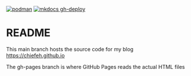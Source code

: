 [![podman](https://github.com/chiefeh/chiefeh.github.io/actions/workflows/podman-quay.yml/badge.svg)](https://github.com/chiefeh/chiefeh.github.io/actions/workflows/podman-quay.yml) [![mkdocs gh-deploy](https://github.com/chiefeh/chiefeh.github.io/actions/workflows/gh-build.yml/badge.svg)](https://github.com/chiefeh/chiefeh.github.io/actions/workflows/gh-build.yml)

# README

This main branch hosts the source code for my blog https://chiefeh.github.io

The gh-pages branch is where GitHub Pages reads the actual HTML files
